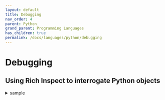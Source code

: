 ```yaml
---
layout: default
title: Debugging
nav_order: 4
parent: Python
grand_parent: Programming Languages
has_children: true
permalink: /docs/languages/python/debugging
---
```


# Debugging

## Using Rich Inspect to interrogate Python objects

<details markdown="block">
  <summary>
    sample
  </summary>

```python
# pip show rich
# pip install rich==13.5.2

from rich import inspect
text_file = open("foo.txt", "w")
inspect(text_file)
inspect(text_file, methods=True)
inspect(text_file, methods=True, help=True)
```

</details>
